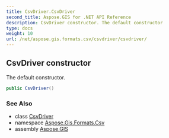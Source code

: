 ```yaml
---
title: CsvDriver.CsvDriver
second_title: Aspose.GIS for .NET API Reference
description: CsvDriver constructor. The default constructor
type: docs
weight: 10
url: /net/aspose.gis.formats.csv/csvdriver/csvdriver/
---
```

## CsvDriver constructor

The default constructor.

```csharp
public CsvDriver()
```

### See Also

* class [CsvDriver](../)
* namespace [Aspose.Gis.Formats.Csv](../../csvdriver/)
* assembly [Aspose.GIS](../../../)


